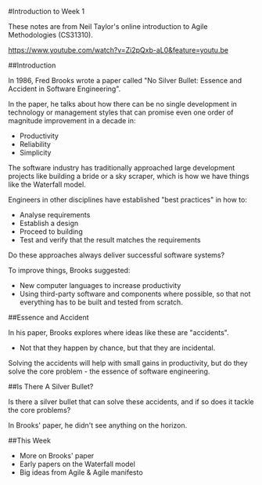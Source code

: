 #Introduction to Week 1

These notes are from Neil Taylor's online introduction to Agile Methodologies (CS31310).

https://www.youtube.com/watch?v=Zi2pQxb-aL0&feature=youtu.be

##Introduction

In 1986, Fred Brooks wrote a paper called "No Silver Bullet: Essence and Accident in Software Engineering".

In the paper, he talks about how there can be no single development in technology or management styles that can promise even one order of magnitude improvement in a decade in:
* Productivity
* Reliability
* Simplicity

The software industry has traditionally approached large development projects like building a bride or a sky scraper, which is how we have things like the Waterfall model.

Engineers in other disciplines have established "best practices" in how to:
* Analyse requirements
* Establish a design
* Proceed to building
* Test and verify that the result matches the requirements

Do these approaches always deliver successful software systems?

To improve things, Brooks suggested:
* New computer languages to increase productivity
* Using third-party software and components where possible, so that not everything has to be built and tested from scratch.

##Essence and Accident

In his paper, Brooks explores where ideas like these are "accidents".
* Not that they happen by chance, but that they are incidental.

Solving the accidents will help with small gains in productivity, but do they solve the core problem - the essence of software engineering.

##Is There A Silver Bullet?

Is there a silver bullet that can solve these accidents, and if so does it tackle the core problems?

In Brooks' paper, he didn't see anything on the horizon.

##This Week
* More on Brooks' paper
* Early papers on the Waterfall model
* Big ideas from Agile & Agile manifesto
